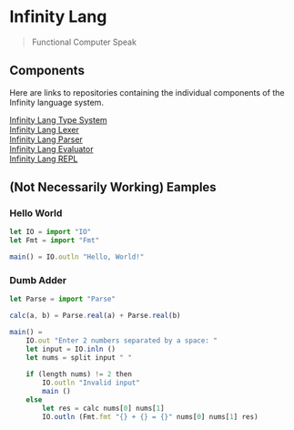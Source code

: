 # Infinity Lang
> Functional Computer Speak

## Components
Here are links to repositories containing the individual components of the Infinity language system.

[Infinity Lang Type System](https://github.com/RamblingMadMan/ilang-types)  
[Infinity Lang Lexer](https://github.com/RamblingMadMan/ilang-lexer)  
[Infinity Lang Parser](https://github.com/RamblingMadMan/ilang-parser)  
[Infinity Lang Evaluator](https://github.com/RamblingMadMan/ilang-eval)  
[Infinity Lang REPL](https://github.com/RamblingMadMan/ilang-repl)  

## (Not Necessarily Working) Eamples

### Hello World
```javascript
let IO = import "IO"
let Fmt = import "Fmt"

main() = IO.outln "Hello, World!"
```

### Dumb Adder
```javascript
let Parse = import "Parse"

calc(a, b) = Parse.real(a) + Parse.real(b)

main() =
    IO.out "Enter 2 numbers separated by a space: "
    let input = IO.inln ()
    let nums = split input " "
    
    if (length nums) != 2 then
        IO.outln "Invalid input"
        main ()
    else
        let res = calc nums[0] nums[1]
        IO.outln (Fmt.fmt "{} + {} = {}" nums[0] nums[1] res)
```
